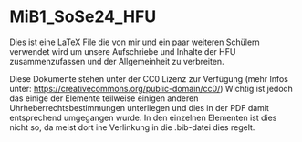 # MiB1_SoSe24_HFU
Dies ist eine LaTeX File die von mir und ein paar weiteren Schülern verwendet wird um unsere Aufschriebe und Inhalte der HFU zusammenzufassen und der Allgemeinheit zu verbreiten. 

Diese Dokumente stehen unter der CC0 Lizenz zur Verfügung (mehr Infos unter: https://creativecommons.org/public-domain/cc0/)
Wichtig ist jedoch das einige der Elemente teilweise einigen anderen Uhrheberrechtsbestimmungen unterliegen und dies in der PDF damit entsprechend umgegangen wurde. In den einzelnen Elementen ist dies nicht so, da meist dort ine Verlinkung in die .bib-datei dies regelt. 
